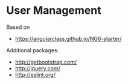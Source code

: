 # User Management

Based on

* https://angularclass.github.io/NG6-starter/

Additional packages:

* http://getbootstrap.com/
* http://jquery.com/
* http://eslint.org/

